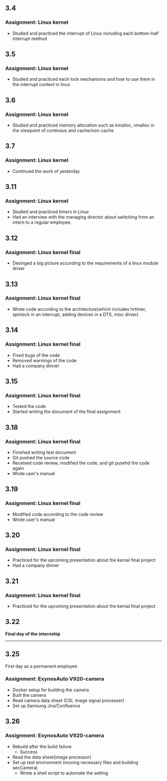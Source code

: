 ## 3.4
### Assignment: Linux kernel
- Studied and practiced the interrupt of Linux including each bottom-half interrupt method
## 3.5
### Assignment: Linux kernel
- Studied and practiced each lock mechanisms and how to use them in the interrupt context in linux
## 3.6
### Assignment: Linux kernel
- Studied and practiced memory allocation such as kmalloc, vmalloc in the viewpoint of continous and cache/non-cache
## 3.7
### Assignment: Linux kernel
- Continued the work of yesterday
## 3.11
### Assignment: Linux kernel
- Studied and practiced timers in Linux
- Had an interview with the managing director about switching from an intern to a regular employee.
## 3.12
### Assignment: Linux kernel final
- Desinged a big picture according to the requirements of a linux module driver
## 3.13
### Assignment: Linux kernel final
- Wrote code according to the architecture(which includes hrtimer, spinlock in an interrupt, adding devices in a DTS, misc driver)
## 3.14
### Assignment: Linux kernel final
- Fixed bugs of the code
- Removed warnings of the code
- Had a company dinner
## 3.15
### Assignment: Linux kernel final
- Tested the code
- Started writing the document of the final assignment
## 3.18
### Assignment: Linux kernel final
- Finished writing test document
- Git pushed the source code
- Received code review, modified the code, and git pusehd the code again
- Wrote user's manual
## 3.19
### Assignment: Linux kernel final
- Modified code according to the code review
- Wrote user's manual
## 3.20
### Assignment: Linux kernel final
- Practiced for the upcoming presentation about the kernal final project
- Had a company dinner
## 3.21
### Assignment: Linux kernel final
- Practiced for the upcoming presentation about the kernal final project
## 3.22
**Final day of the internship**

---

## 3.25
First day as a permanent employee
### Assignment: ExynosAuto V920-camera
- Docker setup for building the camera
- Built the camera
- Read camera data sheet (CSI, image signal processer)
- Set up Samsung Jira/Confluence
## 3.26
### Assignment: ExynosAuto V920-camera
- Rebuild after the build failure
  - Success
- Read the data sheet(image processor)
- Set up test environment (moving necessary files and building secCamera)
  - Wrote a shell script to automate the setting
